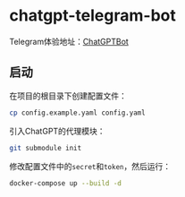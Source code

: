 
# chatgpt-telegram-bot

Telegram体验地址：[ChatGPTBot](https://t.me/simple8964bot)

## 启动

在项目的根目录下创建配置文件：
    
```bash
cp config.example.yaml config.yaml
```

引入ChatGPT的代理模块：
    
```bash
git submodule init
```

修改配置文件中的`secret`和`token`，然后运行：
    
```bash
docker-compose up --build -d
```


